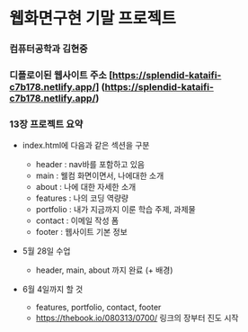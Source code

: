 # 웹화면구현 기말 프로젝트

### 컴퓨터공학과 김현중

### 디플로이된 웹사이트 주소 [https://splendid-kataifi-c7b178.netlify.app/] (https://splendid-kataifi-c7b178.netlify.app/)


### 13장 프로젝트 요약

- index.html에 다음과 같은 섹션을 구분
    - header : nav바를 포함하고 있음
    - main : 웰컴 화면이면서, 나에대한 소개
    - about : 나에 대한 자세한 소개
    - features : 나의 코딩 역량량
    - portfolio : 내가 지금까지 이룬 학습 주제, 과제물
    - contact : 이메일 작성 폼
    - footer : 웹사이트 기본 정보

- 5월 28일 수업
    - header, main, about 까지 완료 (+ 배경)

- 6월 4일까지 할 것
    - features, portfolio, contact, footer
    - https://thebook.io/080313/0700/ 링크의 장부터 진도 시작